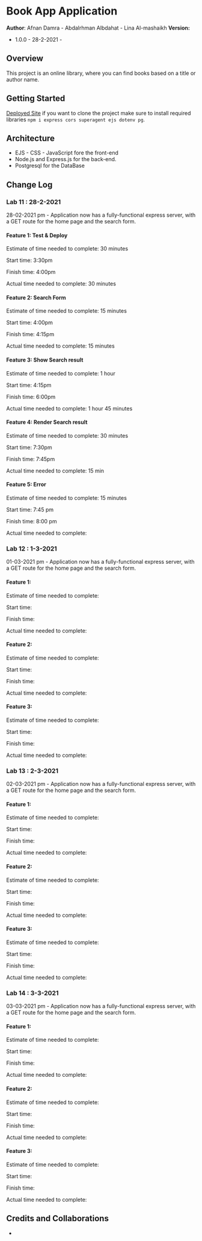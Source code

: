 # Book App Application

**Author**: Afnan Damra - Abdalrhman Albdahat - Lina Al-mashaikh
**Version:**
* 1.0.0 - 28-2-2021 - 


## Overview
This project is an online library, where you can find books based on a title or author name.

## Getting Started
[Deployed Site](https://ab-ad-lm-booklist.herokuapp.com/)
if you want to clone the project make sure to install required libraries `npm i express cors superagent ejs dotenv pg`.

## Architecture
- EJS - CSS - JavaScript fore the front-end
- Node.js and Express.js for the back-end. 
- Postgresql for the DataBase

## Change Log

### Lab 11 : 28-2-2021
28-02-2021 pm - Application now has a fully-functional express server, with a GET route for the home page and the search form.

#### Feature 1: Test & Deploy

Estimate of time needed to complete: 30 minutes

Start time: 3:30pm

Finish time: 4:00pm

Actual time needed to complete: 30 minutes

#### Feature 2: Search Form

Estimate of time needed to complete: 15 minutes

Start time: 4:00pm

Finish time: 4:15pm

Actual time needed to complete: 15 minutes

#### Feature 3: Show Search result

Estimate of time needed to complete: 1 hour

Start time: 4:15pm

Finish time: 6:00pm

Actual time needed to complete: 1 hour 45 minutes

#### Feature 4: Render Search result

Estimate of time needed to complete: 30 minutes

Start time: 7:30pm

Finish time: 7:45pm

Actual time needed to complete: 15 min

#### Feature 5: Error

Estimate of time needed to complete: 15 minutes

Start time: 7:45 pm

Finish time: 8:00 pm

Actual time needed to complete:

### Lab 12 : 1-3-2021
01-03-2021 pm - Application now has a fully-functional express server, with a GET route for the home page and the search form.

#### Feature 1: 

Estimate of time needed to complete: 

Start time: 

Finish time: 

Actual time needed to complete: 

#### Feature 2: 

Estimate of time needed to complete: 

Start time: 

Finish time: 

Actual time needed to complete: 

#### Feature 3: 

Estimate of time needed to complete: 

Start time: 

Finish time: 

Actual time needed to complete:

### Lab 13 : 2-3-2021
02-03-2021 pm - Application now has a fully-functional express server, with a GET route for the home page and the search form.

#### Feature 1: 

Estimate of time needed to complete: 

Start time: 

Finish time: 

Actual time needed to complete: 

#### Feature 2: 

Estimate of time needed to complete: 

Start time: 

Finish time: 

Actual time needed to complete: 

#### Feature 3: 

Estimate of time needed to complete: 

Start time: 

Finish time: 

Actual time needed to complete:

### Lab 14 : 3-3-2021
03-03-2021 pm - Application now has a fully-functional express server, with a GET route for the home page and the search form.

#### Feature 1: 

Estimate of time needed to complete: 

Start time: 

Finish time: 

Actual time needed to complete: 

#### Feature 2: 

Estimate of time needed to complete: 

Start time: 

Finish time: 

Actual time needed to complete: 

#### Feature 3: 

Estimate of time needed to complete: 

Start time: 

Finish time: 

Actual time needed to complete:

## Credits and Collaborations
- 

